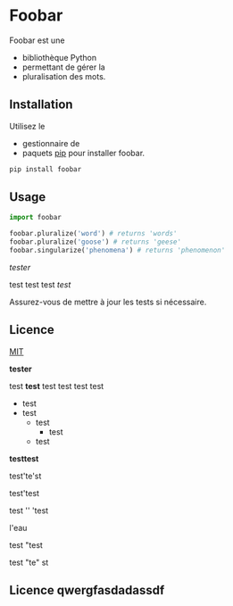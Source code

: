 # Foobar

Foobar est une 
* bibliothèque Python 
* permettant de gérer la 
* pluralisation des mots.

## Installation

Utilisez le 
* gestionnaire de 
* paquets [pip](https://pip.pypa.io/en/stable/) pour installer foobar.

```bash
pip install foobar
```

## Usage

```python
import foobar

foobar.pluralize('word') # returns 'words'
foobar.pluralize('goose') # returns 'geese'
foobar.singularize('phenomena') # returns 'phenomenon'
```

*tester*

test test test *test*

Assurez-vous de mettre à jour les tests si nécessaire.

## Licence

[MIT](https://choosealicense.com/licenses/mit/)

**tester**

test **test** test test test test

* test
* test
  * test
    * test
  * test

**testtest**

test'te'st

test'test

test '' 'test

l'eau

test "test

test "te" st

## Licence qwergfasdadassdf
